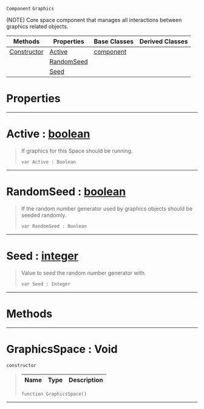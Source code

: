  `Component` `Graphics`



(NOTE) Core space component that manages all interactions between graphics related objects.

|Methods|Properties|Base Classes|Derived Classes|
|---|---|---|---|
|[ Constructor](https://plasmaengine.github.io/PlasmaDocs/Plasma1/C++/code_reference/class_reference/graphicsspace.markdown#graphicsspace-void)|[ Active](https://plasmaengine.github.io/PlasmaDocs/Plasma1/C++/code_reference/class_reference/graphicsspace.markdown#active-plasma-engine-docum)|[component](https://plasmaengine.github.io/PlasmaDocs/Plasma1/C++/code_reference/class_reference/component.markdown)| |
| |[ RandomSeed](https://plasmaengine.github.io/PlasmaDocs/Plasma1/C++/code_reference/class_reference/graphicsspace.markdown#randomseed-plasma-engine-d)| | |
| |[ Seed](https://plasmaengine.github.io/PlasmaDocs/Plasma1/C++/code_reference/class_reference/graphicsspace.markdown#seed-plasma-engine-documen)| | |


 #  Properties


---  
 #  Active : [boolean](https://plasmaengine.github.io/PlasmaDocs/Plasma1/C++/code_reference/lightning_base_types/boolean.markdown)

> If graphics for this Space should be running.
> ``` lang=cpp, name=Lightning
> var Active : Boolean


---  
 #  RandomSeed : [boolean](https://plasmaengine.github.io/PlasmaDocs/Plasma1/C++/code_reference/lightning_base_types/boolean.markdown)

> If the random number generator used by graphics objects should be seeded randomly.
> ``` lang=cpp, name=Lightning
> var RandomSeed : Boolean


---  
 #  Seed : [integer](https://plasmaengine.github.io/PlasmaDocs/Plasma1/C++/code_reference/lightning_base_types/integer.markdown)

> Value to seed the random number generator with.
> ``` lang=cpp, name=Lightning
> var Seed : Integer


---  
 #  Methods


---  
 #  GraphicsSpace : Void

 `constructor`

> 
> |Name|Type|Description|
> |---|---|---|
> ``` lang=cpp, name=Lightning
> function GraphicsSpace()
> ``` 


---  
 

 